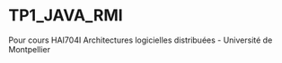 # TP1_JAVA_RMI
Pour cours HAI704I Architectures logicielles distribuées - Université de Montpellier
